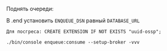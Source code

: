Поднять очереди:

В .end установить ``ENQUEUE_DSN`` равный ``DATABASE_URL``

```Для посгреса: CREATE EXTENSION IF NOT EXISTS "uuid-ossp";```

```./bin/console enqueue:consume --setup-broker -vvv```